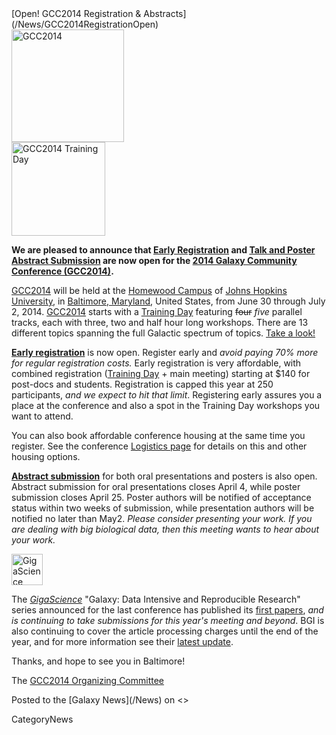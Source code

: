 <div class='newsItemHeader'>[Open! GCC2014 Registration & Abstracts](/News/GCC2014RegistrationOpen)</div>

<div class='left'><a href='/Events/GCC2014.md'><img src='/Images/Logos/GCC2014LogoTall200.png' alt='GCC2014' height="180" /></a></div>
<div class='right'><a href='/Events/GCC2014/TrainingDay.md'><img src='/Images/Logos/GCC2014TDLogo150.png' alt='GCC2014 Training Day' height="150" /></a></div>

**We are pleased to announce that [Early Registration](/Events/GCC2014/Register) and [Talk and Poster Abstract Submission](/Events/GCC2014/Abstracts) are now open for the [2014 Galaxy Community Conference (GCC2014)](/Events/GCC2014).**

[GCC2014](/Events/GCC2014) will be held at the [Homewood Campus](http://webapps.jhu.edu/jhuniverse/information_about_hopkins/campuses/homewood_campus/) of [Johns Hopkins University](http://jhu.edu), in [Baltimore, Maryland](http://visitors.baltimorecity.gov/), United States, from June 30 through July 2, 2014.  [GCC2014](/Events/GCC2014) starts with a [Training Day](/Events/GCC2014/TrainingDay) featuring ~~four~~ *five* parallel tracks, each with three, two and half hour long workshops. There are 13 different topics spanning the full Galactic spectrum of topics.  [Take a look!](/Events/GCC2014/TrainingDay)

**[Early registration](/Events/GCC2014/Register)** is now open. Register early and *avoid paying 70% more for regular registration costs.*  Early registration is very affordable, with combined registration ([Training Day](/Events/GCC2014/TrainingDay) + main meeting) starting at $140 for post-docs and students. Registration is capped this year at 250 participants, *and we expect to hit that limit*.  Registering early assures you a place at the conference and also a spot in the Training Day workshops you want to attend.  

You can also book affordable conference housing at the same time you register.  See the conference [Logistics page](/Events/GCC2014/Logistics) for details on this and other housing options.

**[Abstract submission](/Events/GCC2014/Abstracts)** for both oral presentations and posters is also open.  Abstract submission for oral presentations closes April 4, while poster submission closes April 25.  Poster authors will be notified of acceptance status within two weeks of submission, while presentation authors will be notified no later than May2.  *Please consider presenting your work. If you are dealing with big biological data, then this meeting wants to hear about your work.*  

<div class='right'><a href='http://www.gigasciencejournal.com/'><img src='/Images/Logos/GigaScienceLogo250.png' alt='GigaScience Journal' height="50" /></a></div>

The *[GigaScience](http://www.gigasciencejournal.com/)* "Galaxy: Data Intensive and Reproducible Research" series announced for the last conference has published its [first papers](http://www.gigasciencejournal.com/series/Galaxy), *and is continuing to take submissions for this year's meeting and beyond*. BGI is also continuing to cover the article processing charges until the end of the year, and for more information see their [latest update](http://blogs.biomedcentral.com/gigablog/2014/02/06/rewarding-reproducibility-first-papers-in-our-galaxy-series-utilizing-our-gigagalaxy-platform/).


Thanks, and hope to see you in Baltimore!

The [GCC2014 Organizing Committee](/Events/GCC2014/Organizers)

<div class='newsItemFooter'>Posted to the [Galaxy News](/News) on <<Date(2014-02-14T20:52:36Z)>></div>

CategoryNews
